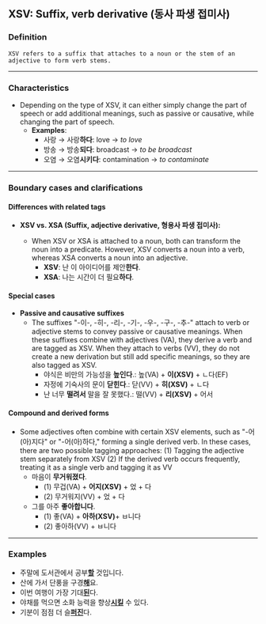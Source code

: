 ## XSV: Suffix, verb derivative (동사 파생 접미사)

### Definition
    XSV refers to a suffix that attaches to a noun or the stem of an adjective to form verb stems.

---

### Characteristics
- Depending on the type of XSV, it can either simply change the part of speech or add additional meanings, such as passive or causative, while changing the part of speech.  
  - **Examples**:
    - 사랑 → 사랑**하다**: love → *to love*
    - 방송 → 방송**되다**: broadcast → *to be broadcast*
    - 오염 → 오염**시키다**: contamination → *to contaminate*

---

### Boundary cases and clarifications

#### Differences with related tags 
- **XSV vs. XSA (Suffix, adjective derivative, 형용사 파생 접미사):**
    
    - When XSV or XSA is attached to a noun, both can transform the noun into a predicate. However, XSV converts a noun into a verb, whereas XSA converts a noun into an adjective.  
        - **XSV**: 난 이 아이디어를 제안**한다**. 
        - **XSA**: 나는 시간이 더 필요**하다**.  

#### Special cases
- **Passive and causative suffixes**  
  - The suffixes "-이-, -히-, -리-, -기-, -우-, -구-, -추-" attach to verb or adjective stems to convey passive or causative meanings. When these suffixes combine with adjectives (VA), they derive a verb and are tagged as XSV. When they attach to verbs (VV), they do not create a new derivation but still add specific meanings, so they are also tagged as XSV.  
    - 야식은 비만의 가능성을 **높인다**.: 높(VA) + **이(XSV)** + ㄴ다(EF) 
    - 자정에 기숙사의 문이 **닫힌다**.: 닫(VV) + **히(XSV)** + ㄴ다 
    - 난 너무 **떨려서** 말을 잘 못했다.: 떨(VV) + **리(XSV)** + 어서 

#### Compound and derived forms
- Some adjectives often combine with certain XSV elements, such as "-어(아)지다" or "-어(아)하다," forming a single derived verb. In these cases, there are two possible tagging approaches:
(1) Tagging the adjective stem separately from XSV
(2) If the derived verb occurs frequently, treating it as a single verb and tagging it as VV
  - 마음이 **무거워졌다**.
    - (1) 무겁(VA) + **어지(XSV)** + 었 + 다 
    - (2) 무거워지(VV) + 었 + 다
  - 그를 아주 **좋아합니다**.
    - (1) 좋(VA) + **아하(XSV)**+ ㅂ니다
    - (2) 좋아하(VV) + ㅂ니다

---

### Examples
- 주말에 도서관에서 공부<ins>**할**</ins> 것입니다.  
- 산에 가서 단풍을 구경<ins>**해**</ins>요.  
- 이번 여행이 가장 기대<ins>**된**</ins>다.  
- 야채를 먹으면 소화 능력을 향상<ins>**시킬**</ins> 수 있다.  
- 기분이 점점 더 슬<ins>**퍼진**</ins>다.  